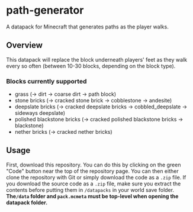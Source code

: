 # path-generator

A datapack for Minecraft that generates paths as the player walks.

## Overview

This datapack will replace the block underneath players' feet as they walk every so often (between 10-30 blocks, depending on the block type).

### Blocks currently supported

- grass (→ dirt → coarse dirt → path block)
- stone bricks (→ cracked stone brick → cobblestone → andesite)
- deepslate bricks (→ cracked deepslate bricks → cobbled_deepslate → sideways deepslate)
- polished blackstone bricks (→ cracked polished blackstone bricks → blackstone)
- nether bricks (→ cracked nether bricks)

## Usage

First, download this repository. You can do this by clicking on the green "Code" button near the top of the repository page.
You can then either clone the repository with Git or simply download the code as a `.zip` file.
If you download the source code as a `.zip` file, make sure you extract the contents before putting them in `/datapacks` in your world save folder.
**The`/data` folder and `pack.mcmeta` must be top-level when opening the datapack folder.**
